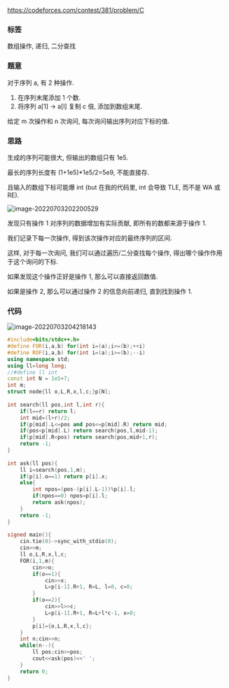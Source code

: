 https://codeforces.com/contest/381/problem/C

### 标签

数组操作, 递归, 二分查找

### 题意

对于序列 a, 有 2 种操作.

1. 在序列末尾添加 1 个数.
2. 将序列 a[1] -> a[l] 复制 c 倍, 添加到数组末尾.

给定 m 次操作和 n 次询问, 每次询问输出序列对应下标的值.

### 思路

生成的序列可能很大, 但输出的数组只有 1e5.

最长的序列长度有 (1+1e5)*1e5/2=5e9, 不能直接存.

且输入的数组下标可能爆 int (but 在我的代码里, int 会导致 TLE, 而不是 WA 或 RE).

![image-20220703202200529](https://nme-200t.oss-cn-hangzhou.aliyuncs.com/template/202207032022567.png)

发现只有操作 1 对序列的数据增加有实际贡献, 即所有的数都来源于操作 1.

我们记录下每一次操作, 得到该次操作对应的最终序列的区间.

这样, 对于每一次询问, 我们可以通过遍历/二分查找每个操作, 得出哪个操作作用于这个询问的下标.

如果发现这个操作正好是操作 1, 那么可以直接返回数值.

如果是操作 2, 那么可以通过操作 2 的信息向前递归, 直到找到操作 1.

### 代码

![image-20220703204218143](https://nme-200t.oss-cn-hangzhou.aliyuncs.com/template/202207032042175.png)

```cpp
#include<bits/stdc++.h>
#define FOR(i,a,b) for(int i=(a);i<=(b);++i)
#define ROF(i,a,b) for(int i=(a);i>=(b);--i)
using namespace std;
using ll=long long;
//#define ll int
const int N = 1e5+7;
int m;
struct node{ll o,L,R,x,l,c;}p[N];
 
int search(ll pos,int l,int r){
	if(l==r) return l;
	int mid=(l+r)/2;
	if(p[mid].L<=pos and pos<=p[mid].R) return mid;
	if(pos<p[mid].L) return search(pos,l,mid-1);
	if(p[mid].R<pos) return search(pos,mid+1,r);
	return -1;
}
 
int ask(ll pos){
	ll i=search(pos,1,m);
	if(p[i].o==1) return p[i].x;
	else{
		int npos=(pos-(p[i].L-1))%p[i].l;
		if(npos==0) npos=p[i].l;
		return ask(npos);
	}
	return -1;
}
 
signed main(){
	cin.tie(0)->sync_with_stdio(0);
	cin>>m;
	ll o,L,R,x,l,c;
	FOR(i,1,m){
		cin>>o;
		if(o==1){
			cin>>x;
			L=p[i-1].R+1, R=L, l=0, c=0;
		}
		if(o==2){
			cin>>l>>c;
			L=p[i-1].R+1, R=L+l*c-1, x=0;
		}
		p[i]={o,L,R,x,l,c};
	}
	int n;cin>>n;
	while(n--){
		ll pos;cin>>pos;
		cout<<ask(pos)<<' ';
	}
	return 0;
}
```

